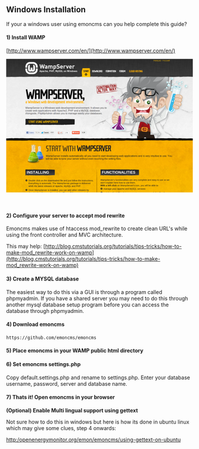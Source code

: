 ## Windows Installation

If your a windows user using emoncms can you help complete this guide?

#### 1) Install WAMP

[http://www.wampserver.com/en/](http://www.wampserver.com/en/)

![WAMP](files/wampserver.png)

<br>

#### 2) Configure your server to accept mod rewrite

Emoncms makes use of htaccess mod_rewrite to create clean URL's while using the front controller and MVC architecture.

This may help: [http://blog.cmstutorials.org/tutorials/tips-tricks/how-to-make-mod_rewrite-work-on-wamp](http://blog.cmstutorials.org/tutorials/tips-tricks/how-to-make-mod_rewrite-work-on-wamp)

#### 3) Create a MYSQL database

The easiest way to do this via a GUI is through a program called phpmyadmin. If you have a shared server you may need to do this through another mysql database setup program before you can access the database through phpmyadmin.

#### 4) Download emoncms

    https://github.com/emoncms/emoncms

#### 5) Place emoncms in your WAMP public html directory

#### 6) Set emoncms settings.php

Copy default.settings.php and rename to settings.php. Enter your database username, password, server and database name.

#### 7) Thats it! Open emoncms in your browser
 
**(Optional) Enable Multi lingual support using gettext**

Not sure how to do this in windows but here is how its done in ubuntu linux which may give some clues, step 4 onwards: 

[http:/openenergymonitor.org/emon/emoncms/using-gettext-on-ubuntu](http://openenergymonitor.org/emon/emoncms/using-gettext-on-ubuntu)

<br>

